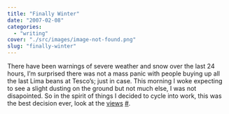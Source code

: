 ```yaml
---
title: "Finally Winter"
date: "2007-02-08"
categories: 
  - "writing"
cover: "./src/images/image-not-found.png"
slug: "finally-winter"
---
```


There have been warnings of severe weather and snow over the last 24 hours, I’m surprised there was not a mass panic with people buying up all the last Lima beans at Tesco’s; just in case. This morning I woke expecting to see a slight dusting on the ground but not much else, I was not disapointed. So in the spirit of things I decided to cycle into work, this was the best decision ever, look at the [views](http://farm1.static.flickr.com/163/383533755_a714f1847a.jpg) [#](http://www.flickr.com/photos/funkylarma/383533755/ "Photo Sharing").
